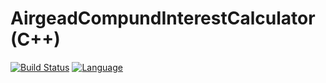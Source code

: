 # AirgeadCompundInterestCalculator (C++)

[![Build Status](https://img.shields.io/badge/Build-Passing-brightgreen)](https://github.com/your-github-username/your-repo-name/actions)
[![Language](https://img.shields.io/badge/Language-C++-blue.svg)](https://isocpp.org/)
